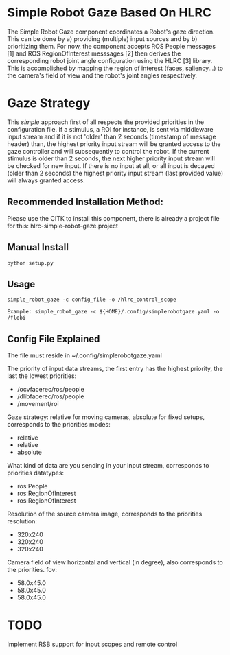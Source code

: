 # Simple Robot Gaze Based On HLRC

The Simple Robot Gaze component coordinates a Robot's gaze direction.
This can be done by a) providing (multiple) input sources and by b) prioritizing them.
For now, the component accepts ROS People messages [1] and ROS RegionOfInterest messsages [2]
then derives the corresponding robot joint angle configuration using the HLRC [3] library.
This is accomplished by mapping the region of interest (faces, saliency...) to the camera's
field of view and the robot's joint angles respectively.


# Gaze Strategy

This _simple_ approach first of all respects the provided priorities in the configuration file. If a stimulus, a ROI
for instance, is sent via middleware input stream and if it is not 'older' than 2 seconds (timestamp of message header)
than, the highest priority input stream will be granted access to the gaze controller and will subsequently to control
the robot. If the current stimulus is older than 2 seconds, the next higher priority input stream will be checked for
new input. If there is no input at all, or all input is decayed (older than 2 seconds) the highest priority input stream
(last provided value) will always granted access.


## Recommended Installation Method:

Please use the CITK to install this component, there is already a project file for this: hlrc-simple-robot-gaze.project


## Manual Install

    python setup.py


## Usage

    simple_robot_gaze -c config_file -o /hlrc_control_scope

    Example: simple_robot_gaze -c ${HOME}/.config/simplerobotgaze.yaml -o /flobi


## Config File Explained

The file must reside in ~/.config/simplerobotgaze.yaml

The priority of input data streams, the first entry has the highest priority, the last the lowest
priorities:
  - /ocvfacerec/ros/people
  - /dlibfacerec/ros/people
  - /movement/roi

Gaze strategy: relative for moving cameras, absolute for fixed setups, corresponds to the priorities
modes:
  - relative
  - relative
  - absolute

What kind of data are you sending in your input stream, corresponds to priorities
datatypes:
  - ros:People
  - ros:RegionOfInterest
  - ros:RegionOfInterest

Resolution of the source camera image, corresponds to the priorities
resolution:
  - 320x240
  - 320x240
  - 320x240

Camera field of view horizontal and vertical (in degree), also corresponds to the priorities.
fov:
  - 58.0x45.0
  - 58.0x45.0
  - 58.0x45.0


# TODO

Implement RSB support for input scopes and remote control
